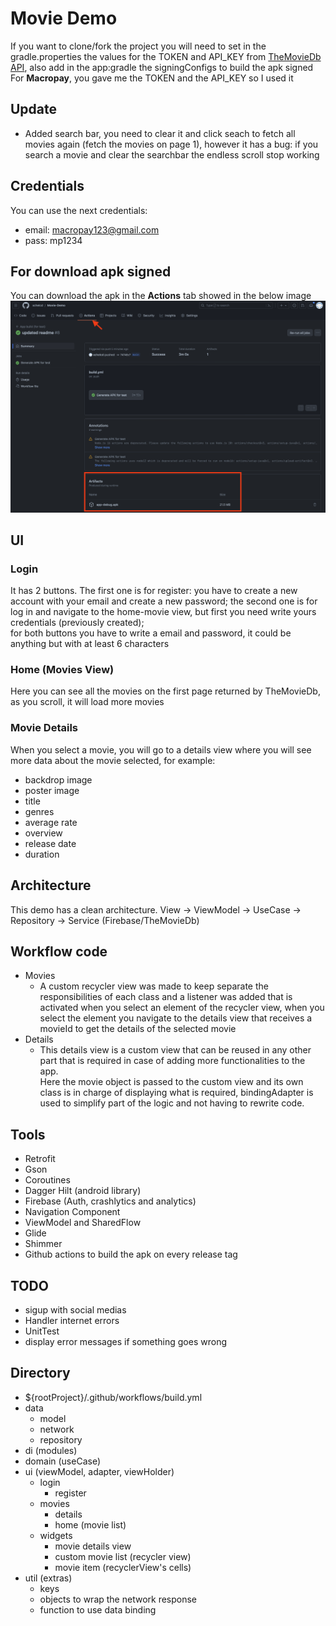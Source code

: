 # Movie Demo

If you want to clone/fork the project you will need to set in the gradle.properties the values for the TOKEN and API_KEY from [TheMovieDb API](https://developer.themoviedb.org/reference/intro/getting-started),
also add in the app:gradle the signingConfigs to build the apk signed\
For **Macropay**, you gave me the TOKEN and the API_KEY so I used it

## Update
* Added search bar, you need to clear it and click seach to fetch all movies again (fetch the movies on page 1), however it has a bug: if you search a movie and clear the searchbar the endless scroll stop working

## Credentials
You can use the next credentials:
- email: macropay123@gmail.com
- pass: mp1234

## For download apk signed
You can download the apk in the __Actions__ tab showed in the below image
<img title="Downlaod apk from github actions" src="/screenshot/where-download-apk-from-github-actions.png">

## UI

### Login
It has 2 buttons. The first one is for register: you have to create a new account with your email and create a new password; 
the second one is for log in and navigate to the home-movie view, but first you need write yours credentials (previously created);\
for both buttons you have to write a email and password, it could be anything but with at least 6 characters

### Home (Movies View)
Here you can see all the movies on the first page returned by TheMovieDb, as you scroll, it will load more movies

### Movie Details
When you select a movie, you will go to a details view where you will see more data about the movie selected, for example:
* backdrop image
* poster image
* title
* genres
* average rate
* overview
* release date
* duration

## Architecture
This demo has a clean architecture. View -> ViewModel -> UseCase -> Repository -> Service (Firebase/TheMovieDb)

## Workflow code
- Movies
  - A custom recycler view was made to keep separate the responsibilities of each class and a listener was added that is activated when you select an element of the recycler view, when you select the element you navigate to the details view that receives a movieId to get the details of the selected movie
- Details
  - This details view is a custom view that can be reused in any other part that is required in case of adding more functionalities to the app.\
Here the movie object is passed to the custom view and its own class is in charge of displaying what is required, bindingAdapter is used to simplify part of the logic and not having to rewrite code.

## Tools
- Retrofit
- Gson
- Coroutines
- Dagger Hilt (android library)
- Firebase (Auth, crashlytics and analytics)
- Navigation Component
- ViewModel and SharedFlow
- Glide
- Shimmer
- Github actions to build the apk on every release tag

## TODO
- sigup with social medias
- Handler internet errors
- UnitTest
- display error messages if something goes wrong

## Directory
- ${rootProject}/.github/workflows/build.yml
- data
  - model
  - network
  - repository
- di (modules)
- domain (useCase)
- ui (viewModel, adapter, viewHolder)
  - login
    - register
  - movies
    - details
    - home (movie list)
  - widgets
    - movie details view
    - custom movie list (recycler view)
    - movie item (recyclerView's cells)
- util (extras)
  - keys
  - objects to wrap the network response
  - function to use data binding

